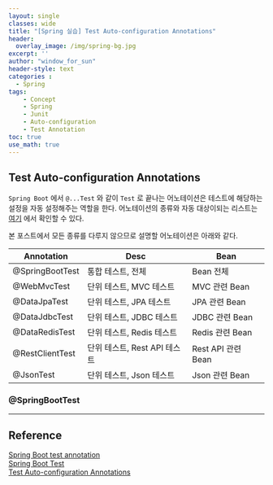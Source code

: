 ```yaml
--- 
layout: single
classes: wide
title: "[Spring 실습] Test Auto-configuration Annotations"
header:
  overlay_image: /img/spring-bg.jpg
excerpt: ''
author: "window_for_sun"
header-style: text
categories :
  - Spring
tags:
    - Concept
    - Spring
    - Junit
    - Auto-configuration
    - Test Annotation
toc: true
use_math: true
---  
```


## Test Auto-configuration Annotations
`Spring Boot` 에서 `@...Test` 와 같이 `Test` 로 끝나는 어노테이션은 테스트에 해당하는 설정을 자동 설정해주는 역할을 한다. 
어노테이션의 종류와 자동 대상이되는 리스트는 [여기](https://docs.spring.io/spring-boot/docs/current/reference/html/appendix-test-auto-configuration.html#test-auto-configuration)
에서 확인할 수 있다.  

본 포스트에서 모든 종류를 다루지 않으므로 설명할 어노테이션은 아래와 같다. 

Annotation|Desc|Bean
---|---|---
@SpringBootTest|통합 테스트, 전체|Bean 전체
@WebMvcTest|단위 테스트, MVC 테스트|MVC 관련 Bean
@DataJpaTest|단위 테스트, JPA 테스트|JPA 관련 Bean
@DataJdbcTest|단위 테스트, JDBC 테스트|JDBC 관련 Bean
@DataRedisTest|단위 테스트, Redis 테스트|Redis 관련 Bean
@RestClientTest|단위 테스트, Rest API 테스트|Rest API 관련 Bean
@JsonTest|단위 테스트, Json 테스트|Json 관련 Bean


### @SpringBootTest



---
## Reference
[Spring Boot test annotation](http://wonwoo.ml/index.php/post/1926)  
[Spring Boot Test](https://cheese10yun.github.io/spring-boot-test/)  
[Test Auto-configuration Annotations](https://docs.spring.io/spring-boot/docs/current/reference/html/appendix-test-auto-configuration.html#test-auto-configuration)   
